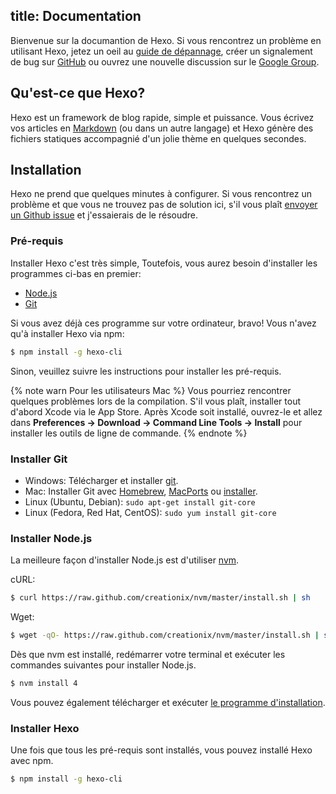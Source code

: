 title: Documentation
---

Bienvenue sur la documantion de Hexo. Si vous rencontrez un problème en utilisant Hexo, jetez un oeil au [guide de dépannage](troubleshooting.html), créer un signalement de bug sur [GitHub](https://github.com/hexojs/hexo/issues) ou ouvrez une nouvelle discussion sur le [Google Group](https://groups.google.com/group/hexo).

## Qu'est-ce que Hexo?

Hexo est un framework de blog rapide, simple et puissance. Vous écrivez vos articles en [Markdown](http://daringfireball.net/projects/markdown/) (ou dans un autre langage) et Hexo génère des fichiers statiques accompagnié d'un jolie thème en quelques secondes.

## Installation

Hexo ne prend que quelques minutes à configurer. Si vous rencontrez un problème et que vous ne trouvez pas de solution ici, s'il vous plaît [envoyer un Github issue](https://github.com/hexojs/issues) et j'essaierais de le résoudre.

### Pré-requis

Installer Hexo c'est très simple, Toutefois, vous aurez besoin d'installer les programmes ci-bas en premier:

- [Node.js](http://nodejs.org/)
- [Git](http://git-scm.com/)

Si vous avez déjà ces programme sur votre ordinateur, bravo! Vous n'avez qu'à installer Hexo via npm:

``` bash
$ npm install -g hexo-cli
```

Sinon, veuillez suivre les instructions pour installer les pré-requis.

{% note warn Pour les utilisateurs Mac %}
Vous pourriez rencontrer quelques problèmes lors de la compilation. S'il vous plaît, installer tout d'abord Xcode via le App Store. Après Xcode soit installé, ouvrez-le et allez dans **Preferences -> Download -> Command Line Tools -> Install** pour installer les outils de ligne de commande.
{% endnote %}

### Installer Git

- Windows: Télécharger et installer [git](https://git-scm.com/download/win).
- Mac: Installer Git avec [Homebrew](http://mxcl.github.com/homebrew/), [MacPorts](http://www.macports.org/) ou [installer](http://sourceforge.net/projects/git-osx-installer/).
- Linux (Ubuntu, Debian): `sudo apt-get install git-core`
- Linux (Fedora, Red Hat, CentOS): `sudo yum install git-core`

### Installer Node.js

La meilleure façon d'installer Node.js est d'utiliser [nvm](https://github.com/creationix/nvm).

cURL:

``` bash
$ curl https://raw.github.com/creationix/nvm/master/install.sh | sh
```

Wget:

``` bash
$ wget -qO- https://raw.github.com/creationix/nvm/master/install.sh | sh
```

Dès que nvm est installé, redémarrer votre terminal et exécuter les commandes suivantes pour installer Node.js.

``` bash
$ nvm install 4
```

Vous pouvez également télécharger et exécuter [le programme d'installation](http://nodejs.org/).

### Installer Hexo

Une fois que tous les pré-requis sont installés, vous pouvez installé Hexo avec npm.

``` bash
$ npm install -g hexo-cli
```
